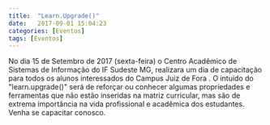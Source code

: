 ```yaml
---
title:  "Learn.Upgrade()"
date:   2017-09-01 15:04:23
categories: [Eventos]
tags: [Eventos]
---
```


No dia 15 de Setembro de 2017 (sexta-feira) o Centro Acadêmico de Sistemas de Informação do IF Sudeste MG, realizara um dia de capacitação para todos os alunos interessados do Campus Juiz de Fora . O intuído do "learn.upgrade()" será de reforçar ou conhecer algumas propriedades e ferramentas que não estão inseridas na matriz curricular, mas são de extrema importância na vida profissional e acadêmica dos estudantes. Venha se capacitar conosco.
